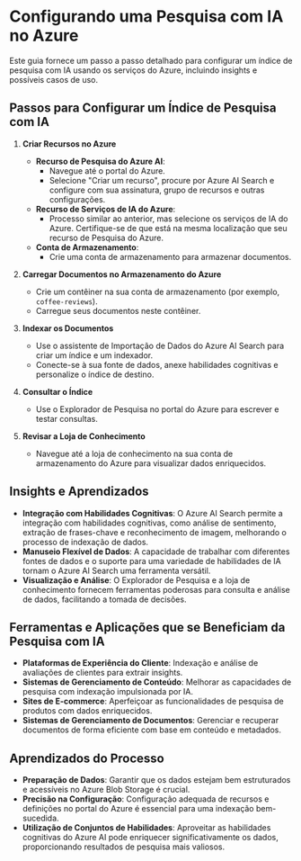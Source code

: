 # Configurando uma Pesquisa com IA no Azure

Este guia fornece um passo a passo detalhado para configurar um índice de pesquisa com IA usando os serviços do Azure, incluindo insights e possíveis casos de uso.

## Passos para Configurar um Índice de Pesquisa com IA

1. **Criar Recursos no Azure**

   - **Recurso de Pesquisa do Azure AI**:
     - Navegue até o portal do Azure.
     - Selecione "Criar um recurso", procure por Azure AI Search e configure com sua assinatura, grupo de recursos e outras configurações.
   - **Recurso de Serviços de IA do Azure**:
     - Processo similar ao anterior, mas selecione os serviços de IA do Azure. Certifique-se de que está na mesma localização que seu recurso de Pesquisa do Azure.
   - **Conta de Armazenamento**:
     - Crie uma conta de armazenamento para armazenar documentos.

2. **Carregar Documentos no Armazenamento do Azure**

   - Crie um contêiner na sua conta de armazenamento (por exemplo, `coffee-reviews`).
   - Carregue seus documentos neste contêiner.

3. **Indexar os Documentos**

   - Use o assistente de Importação de Dados do Azure AI Search para criar um índice e um indexador.
   - Conecte-se à sua fonte de dados, anexe habilidades cognitivas e personalize o índice de destino.

4. **Consultar o Índice**

   - Use o Explorador de Pesquisa no portal do Azure para escrever e testar consultas.

5. **Revisar a Loja de Conhecimento**
   - Navegue até a loja de conhecimento na sua conta de armazenamento do Azure para visualizar dados enriquecidos.

## Insights e Aprendizados

- **Integração com Habilidades Cognitivas**: O Azure AI Search permite a integração com habilidades cognitivas, como análise de sentimento, extração de frases-chave e reconhecimento de imagem, melhorando o processo de indexação de dados.
- **Manuseio Flexível de Dados**: A capacidade de trabalhar com diferentes fontes de dados e o suporte para uma variedade de habilidades de IA tornam o Azure AI Search uma ferramenta versátil.
- **Visualização e Análise**: O Explorador de Pesquisa e a loja de conhecimento fornecem ferramentas poderosas para consulta e análise de dados, facilitando a tomada de decisões.

## Ferramentas e Aplicações que se Beneficiam da Pesquisa com IA

- **Plataformas de Experiência do Cliente**: Indexação e análise de avaliações de clientes para extrair insights.
- **Sistemas de Gerenciamento de Conteúdo**: Melhorar as capacidades de pesquisa com indexação impulsionada por IA.
- **Sites de E-commerce**: Aperfeiçoar as funcionalidades de pesquisa de produtos com dados enriquecidos.
- **Sistemas de Gerenciamento de Documentos**: Gerenciar e recuperar documentos de forma eficiente com base em conteúdo e metadados.

## Aprendizados do Processo

- **Preparação de Dados**: Garantir que os dados estejam bem estruturados e acessíveis no Azure Blob Storage é crucial.
- **Precisão na Configuração**: Configuração adequada de recursos e definições no portal do Azure é essencial para uma indexação bem-sucedida.
- **Utilização de Conjuntos de Habilidades**: Aproveitar as habilidades cognitivas do Azure AI pode enriquecer significativamente os dados, proporcionando resultados de pesquisa mais valiosos.
